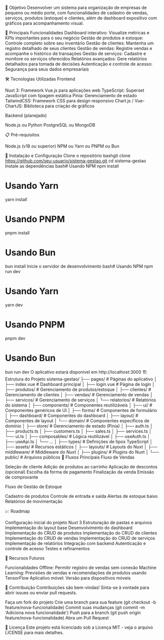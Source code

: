 🎯 Objetivo
Desenvolver um sistema para organização de empresas de pequeno ou médio porte, com funcionalidades de cadastro de vendas, serviços, produtos (estoque) e clientes, além de dashboard expositivo com gráficos para acompanhamento visual.

🚀 Principais Funcionalidades
Dashboard interativo: Visualize métricas e KPIs importantes para o seu negócio
Gestão de produtos e estoque: Controle completo sobre seu inventário
Gestão de clientes: Mantenha um registro detalhado de seus clientes
Gestão de vendas: Registre vendas e acompanhe o histórico de transações
Gestão de serviços: Cadastre e monitore os serviços oferecidos
Relatórios avançados: Gere relatórios detalhados para tomada de decisões
Autenticação e controle de acesso: Segurança para seus dados empresariais

🛠️ Tecnologias Utilizadas
Frontend

Nuxt 3: Framework Vue.js para aplicações web
TypeScript: Superset JavaScript com tipagem estática
Pinia: Gerenciamento de estado
TailwindCSS: Framework CSS para design responsivo
Chart.js / Vue-ChartJS: Biblioteca para criação de gráficos

Backend (planejado)

Node.js ou Python
PostgreSQL ou MongoDB

📋 Pré-requisitos

Node.js (v18 ou superior)
NPM ou Yarn ou PNPM ou Bun

🔧 Instalação e Configuração
Clone o repositório
bashgit clone https://github.com/seu-usuario/sistema-gestao.git
cd sistema-gestao
Instale as dependências
bash# Usando NPM
npm install

# Usando Yarn
yarn install

# Usando PNPM
pnpm install

# Usando Bun
bun install
Inicie o servidor de desenvolvimento
bash# Usando NPM
npm run dev

# Usando Yarn
yarn dev

# Usando PNPM
pnpm dev

# Usando Bun
bun run dev
O aplicativo estará disponível em http://localhost:3000
🏗️ Estrutura do Projeto
sistema-gestao/
├── pages/                      # Páginas do aplicativo
│   ├── index.vue               # Dashboard principal
│   ├── login.vue               # Página de login
│   ├── produtos/               # Gerenciamento de produtos/estoque
│   ├── clientes/               # Gerenciamento de clientes
│   ├── vendas/                 # Gerenciamento de vendas
│   ├── servicos/               # Gerenciamento de serviços
│   └── relatorios/             # Relatórios do sistema
│
├── components/                 # Componentes reutilizáveis
│   ├── ui/                     # Componentes genéricos de UI
│   ├── forms/                  # Componentes de formulário
│   ├── dashboard/              # Componentes do dashboard
│   ├── layout/                 # Componentes de layout
│   └── domain/                 # Componentes específicos de domínio
│
├── store/                      # Gerenciamento de estado (Pinia)
│   ├── auth.ts
│   ├── products.ts
│   ├── customers.ts
│   ├── sales.ts
│   ├── services.ts
│   └── ui.ts
│
├── composables/                # Lógica reutilizável
│   ├── useAuth.ts
│   ├── useApi.ts
│   └── ...
│
├── types/                      # Definições de tipos TypeScript
│
├── assets/                     # Recursos estáticos
│
├── layouts/                    # Layouts do Nuxt
│
├── middleware/                 # Middleware do Nuxt
│
├── plugins/                    # Plugins do Nuxt
│
└── public/                     # Arquivos públicos
🔄 Fluxos Principais
Fluxo de Vendas

Seleção de cliente
Adição de produtos ao carrinho
Aplicação de descontos (opcional)
Escolha da forma de pagamento
Finalização da venda
Emissão de comprovante

Fluxo de Gestão de Estoque

Cadastro de produtos
Controle de entrada e saída
Alertas de estoque baixo
Relatórios de movimentação

📈 Roadmap

 Configuração inicial do projeto Nuxt 3
 Estruturação de pastas e arquivos
 Implementação do layout base
 Desenvolvimento do dashboard
 Implementação do CRUD de produtos
 Implementação do CRUD de clientes
 Implementação do CRUD de vendas
 Implementação do CRUD de serviços
 Implementação de relatórios
 Integração com backend
 Autenticação e controle de acesso
 Testes e refinamentos

🔮 Recursos Futuros

Funcionalidades Offline: Permitir registro de vendas sem conexão
Machine Learning: Previsões de vendas e recomendações de produtos usando TensorFlow
Aplicativo móvel: Versão para dispositivos móveis

👥 Contribuição
Contribuições são bem-vindas! Sinta-se à vontade para abrir issues ou enviar pull requests.

Faça um fork do projeto
Crie uma branch para sua feature (git checkout -b feature/nova-funcionalidade)
Commit suas mudanças (git commit -m 'Adiciona nova funcionalidade')
Push para a branch (git push origin feature/nova-funcionalidade)
Abra um Pull Request

📄 Licença
Este projeto está licenciado sob a Licença MIT - veja o arquivo LICENSE para mais detalhes.
